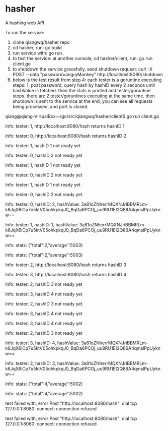 # hasher
A hashing web API

To run the service:
1. clone qiangwq/hasher repo
2. cd hasher, run: go build
3. run service with: go run .
4. to test the service: at another console, cd hasher/client, run: go run client.go 
5. to shutdown the service gracefully, send shutdown request: curl -X POST --data "password=angryMonkey" http://localhost:8080/shutdown
6. below is the test result from step 4:
    each tester is a goruntine executing steps: 1, post password, query hash by hashID every 2 seconds until hashValue is fetched.
    then the stats is printed and tester/goruntine stops.
    there are 2 tester/goruntines executing at the same time.
    then shutdown is sent to the service at the end, you can see all requests being processed, and port is closed.

qiang@qiang-VirtualBox:~/go/src/qiangwq/hasher/client$ go run client.go 

Info: tester: 1, http://localhost:8080/hash returns hashID 1

Info: tester: 0, http://localhost:8080/hash returns hashID 2

Info: tester: 1, hashID 1 not ready yet

Info: tester: 0, hashID 2 not ready yet

Info: tester: 1, hashID 1 not ready yet

Info: tester: 0, hashID 2 not ready yet

Info: tester: 1, hashID 1 not ready yet

Info: tester: 0, hashID 2 not ready yet

Info: tester: 0, hashID: 2, hashValue: 3a81oZNherrMQXNJriBBMRLm-k6JqX6iCp7u5ktV05ohkpkqJ0_BqDa6PCOj_uu9RU1EI2Q86A4qmslPpUyknw==

Info: tester: 1, hashID: 1, hashValue: 3a81oZNherrMQXNJriBBMRLm-k6JqX6iCp7u5ktV05ohkpkqJ0_BqDa6PCOj_uu9RU1EI2Q86A4qmslPpUyknw==

Info: stats: {"total":2,"average":5003}

Info: stats: {"total":2,"average":5003}

Info: tester: 2, http://localhost:8080/hash returns hashID 3

Info: tester: 3, http://localhost:8080/hash returns hashID 4

Info: tester: 2, hashID 3 not ready yet

Info: tester: 3, hashID 4 not ready yet

Info: tester: 2, hashID 3 not ready yet

Info: tester: 3, hashID 4 not ready yet

Info: tester: 3, hashID 4 not ready yet

Info: tester: 2, hashID 3 not ready yet

Info: tester: 3, hashID: 4, hashValue: 3a81oZNherrMQXNJriBBMRLm-k6JqX6iCp7u5ktV05ohkpkqJ0_BqDa6PCOj_uu9RU1EI2Q86A4qmslPpUyknw==

Info: tester: 2, hashID: 3, hashValue: 3a81oZNherrMQXNJriBBMRLm-k6JqX6iCp7u5ktV05ohkpkqJ0_BqDa6PCOj_uu9RU1EI2Q86A4qmslPpUyknw==

Info: stats: {"total":4,"average":5002}

Info: stats: {"total":4,"average":5002}

test failed with, error Post "http://localhost:8080/hash": dial tcp 127.0.0.1:8080: connect: connection refused

test failed with, error Post "http://localhost:8080/hash": dial tcp 127.0.0.1:8080: connect: connection refused

